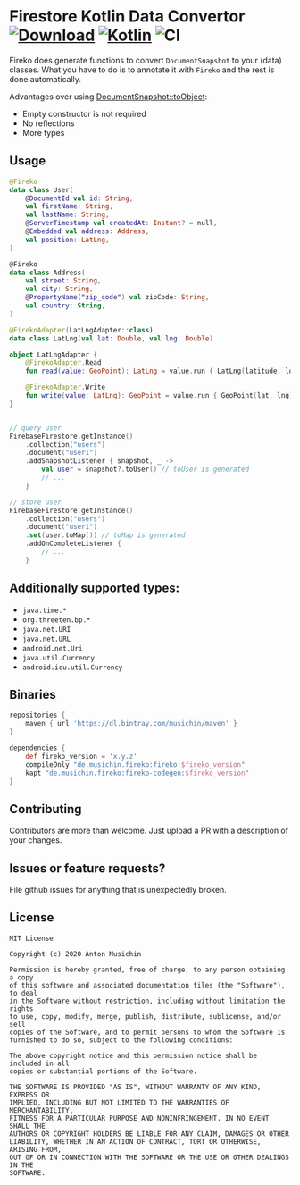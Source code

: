# Firestore Kotlin Data Convertor [ ![Download](https://api.bintray.com/packages/musichin/maven/fireko/images/download.svg)](https://bintray.com/musichin/maven/fireko/_latestVersion) [![Kotlin](https://img.shields.io/badge/Kotlin-1.4.0-blue.svg)](http://kotlinlang.org) ![CI](https://github.com/musichin/fireko/workflows/CI/badge.svg)

Fireko does generate functions to convert `DocumentSnapshot` to your (data) classes. What you have to do is to annotate it with `Fireko` and the rest is done automatically.

Advantages over using [DocumentSnapshot::toObject](https://firebase.google.com/docs/reference/android/com/google/firebase/firestore/DocumentSnapshot#toObject(java.lang.Class%3CT%3E)):
* Empty constructor is not required
* No reflections
* More types

## Usage
```kotlin
@Fireko
data class User(
    @DocumentId val id: String,
    val firstName: String, 
    val lastName: String,
    @ServerTimestamp val createdAt: Instant? = null,
    @Embedded val address: Address,
    val position: LatLng,
)

@Fireko
data class Address(
    val street: String,
    val city: String,
    @PropertyName("zip_code") val zipCode: String,
    val country: String,
)

@FirekoAdapter(LatLngAdapter::class)
data class LatLng(val lat: Double, val lng: Double)

object LatLngAdapter {
    @FirekoAdapter.Read
    fun read(value: GeoPoint): LatLng = value.run { LatLng(latitude, longitude) }

    @FirekoAdapter.Write
    fun write(value: LatLng): GeoPoint = value.run { GeoPoint(lat, lng) }
}


// query user
FirebaseFirestore.getInstance()
    .collection("users")
    .document("user1")
    .addSnapshotListener { snapshot, _ ->
        val user = snapshot?.toUser() // toUser is generated
        // ...
    }

// store user
FirebaseFirestore.getInstance()
    .collection("users")
    .document("user1")
    .set(user.toMap()) // toMap is generated
    .addOnCompleteListener { 
        // ...
    }
```

## Additionally supported types:
* `java.time.*`
* `org.threeten.bp.*`
* `java.net.URI`
* `java.net.URL`
* `android.net.Uri`
* `java.util.Currency`
* `android.icu.util.Currency`

## Binaries
```groovy
repositories {
    maven { url 'https://dl.bintray.com/musichin/maven' }
}

dependencies {
    def fireko_version = 'x.y.z'
    compileOnly "de.musichin.fireko:fireko:$fireko_version"
    kapt "de.musichin.fireko:fireko-codegen:$fireko_version"
}
```

## Contributing
Contributors are more than welcome. Just upload a PR with a description of your changes.

## Issues or feature requests?
File github issues for anything that is unexpectedly broken.

## License

    MIT License

    Copyright (c) 2020 Anton Musichin

    Permission is hereby granted, free of charge, to any person obtaining a copy
    of this software and associated documentation files (the "Software"), to deal
    in the Software without restriction, including without limitation the rights
    to use, copy, modify, merge, publish, distribute, sublicense, and/or sell
    copies of the Software, and to permit persons to whom the Software is
    furnished to do so, subject to the following conditions:

    The above copyright notice and this permission notice shall be included in all
    copies or substantial portions of the Software.

    THE SOFTWARE IS PROVIDED "AS IS", WITHOUT WARRANTY OF ANY KIND, EXPRESS OR
    IMPLIED, INCLUDING BUT NOT LIMITED TO THE WARRANTIES OF MERCHANTABILITY,
    FITNESS FOR A PARTICULAR PURPOSE AND NONINFRINGEMENT. IN NO EVENT SHALL THE
    AUTHORS OR COPYRIGHT HOLDERS BE LIABLE FOR ANY CLAIM, DAMAGES OR OTHER
    LIABILITY, WHETHER IN AN ACTION OF CONTRACT, TORT OR OTHERWISE, ARISING FROM,
    OUT OF OR IN CONNECTION WITH THE SOFTWARE OR THE USE OR OTHER DEALINGS IN THE
    SOFTWARE.
